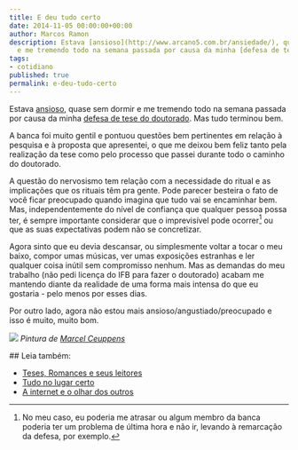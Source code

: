 ```yaml
---
title: E deu tudo certo
date: 2014-11-05 00:00:00+00:00
author: Marcos Ramon
description: Estava [ansioso](http://www.arcano5.com.br/ansiedade/), quase sem dormir
  e me tremendo todo na semana passada por causa da minha [defesa de tese do doutorado](h...
tags:
- cotidiano
published: true
permalink: e-deu-tudo-certo
---
```

Estava [ansioso](http://www.arcano5.com.br/ansiedade/), quase sem dormir e me tremendo todo na semana passada por causa da minha [defesa de tese do doutorado](http://instagram.com/p/u1b36WPnnz). Mas tudo terminou bem.

A banca foi muito gentil e pontuou questões bem pertinentes em relação à pesquisa e à proposta que apresentei, o que me deixou bem feliz tanto pela realização da tese como pelo processo que passei durante todo o caminho do doutorado.

A questão do nervosismo tem relação com a necessidade do ritual e as implicações que os rituais têm pra gente. Pode parecer besteira o fato de você ficar preocupado quando imagina que tudo vai se encaminhar bem. Mas, independentemente do nível de confiança que qualquer pessoa possa ter, é sempre importante considerar que o imprevisível pode ocorrer[^1] ou que as suas expectativas podem não se concretizar.

Agora sinto que eu devia descansar, ou simplesmente voltar a tocar o meu baixo, compor umas músicas, ver umas exposições estranhas e ler qualquer coisa inútil sem compromisso nenhum. Mas as demandas do meu trabalho (não pedi licença do IFB para fazer o doutorado) acabam me mantendo diante da realidade de uma forma mais intensa do que eu gostaria - pelo menos por esses dias. 

Por outro lado, agora não estou mais ansioso/angustiado/preocupado e isso é muito, muito bom.

![](http://40.media.tumblr.com/tumblr_m0s0mhjZ8W1rnqg7ho1_1280.jpg)
*Pintura de [Marcel Ceuppens](http://web.mac.com/marcel.ceuppens/Marcel_Ceuppens/paintings.html#grid)*

[^1]: No meu caso, eu poderia me atrasar ou algum membro da banca poderia ter um problema de última hora e não ir, levando à remarcação da defesa, por exemplo.

<div class="leia-tambem" markdown="1">
## Leia também:

- <a href="/teses-romances-e-seus-leitores">Teses, Romances e seus leitores</a>
- <a href="/tudo-no-lugar-certo">Tudo no lugar certo</a>
- <a href="/a-internet-e-o-olhar-dos-outros">A internet e o olhar dos outros</a>
</div>
